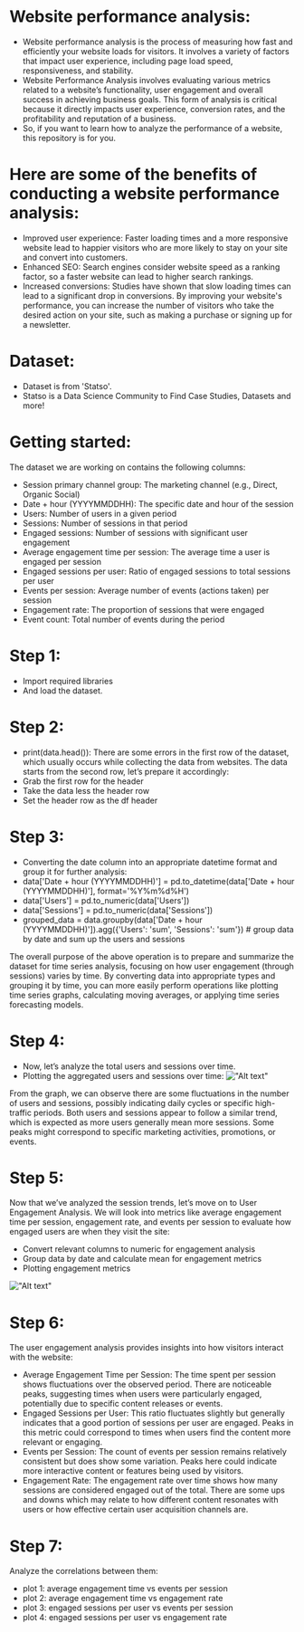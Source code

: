 # Website performance analysis:
- Website performance analysis is the process of measuring how fast and efficiently your website loads for visitors. It involves a variety of factors that impact user experience, including page load speed, responsiveness, and stability.
- Website Performance Analysis involves evaluating various metrics related to a website’s functionality, user engagement and overall success in achieving business goals. This form of analysis is critical because it directly impacts user experience, conversion rates, and the profitability and reputation of a business.
- So, if you want to learn how to analyze the performance of a website, this repository is for you.

# Here are some of the benefits of conducting a website performance analysis:
- Improved user experience: Faster loading times and a more responsive website lead to happier visitors who are more likely to stay on your site and convert into customers.
- Enhanced SEO: Search engines consider website speed as a ranking factor, so a faster website can lead to higher search rankings.
- Increased conversions: Studies have shown that slow loading times can lead to a significant drop in conversions. By improving your website's performance, you can increase the number of visitors who take the desired action on your site, such as making a purchase or signing up for a newsletter.

# Dataset: 
- Dataset is from 'Statso'.
- Statso is a Data Science Community to Find Case Studies, Datasets and more!

# Getting started:
The dataset we are working on contains the following columns:

- Session primary channel group: The marketing channel (e.g., Direct, Organic Social)
- Date + hour (YYYYMMDDHH): The specific date and hour of the session
- Users: Number of users in a given period
- Sessions: Number of sessions in that period
- Engaged sessions: Number of sessions with significant user engagement
- Average engagement time per session: The average time a user is engaged per session
- Engaged sessions per user: Ratio of engaged sessions to total sessions per user
- Events per session: Average number of events (actions taken) per session
- Engagement rate: The proportion of sessions that were engaged
- Event count: Total number of events during the period

# Step 1: 
- Import required libraries
- And load the dataset.

# Step 2:
- print(data.head()): There are some errors in the first row of the dataset, which usually occurs while collecting the data from websites. The data starts from the second row, let’s prepare it accordingly:
- Grab the first row for the header
- Take the data less the header row
- Set the header row as the df header

# Step 3:
- Converting the date column into an appropriate datetime format and group it for further analysis:
- data['Date + hour (YYYYMMDDHH)'] = pd.to_datetime(data['Date + hour (YYYYMMDDHH)'], format='%Y%m%d%H')
- data['Users'] = pd.to_numeric(data['Users'])
- data['Sessions'] = pd.to_numeric(data['Sessions'])
- grouped_data = data.groupby(data['Date + hour (YYYYMMDDHH)']).agg({'Users': 'sum', 'Sessions': 'sum'})  # group data by date and sum up the users and sessions

The overall purpose of the above operation is to prepare and summarize the dataset for time series analysis, focusing on how user engagement (through sessions) varies by time. By converting data into appropriate types and grouping it by time, you can more easily perform operations like plotting time series graphs, calculating moving averages, or applying time series forecasting models.

# Step 4:
- Now, let’s analyze the total users and sessions over time.
- Plotting the aggregated users and sessions over time:
!["Alt text"](website-performance-1.webp)

From the graph, we can observe there are some fluctuations in the number of users and sessions, possibly indicating daily cycles or specific high-traffic periods. Both users and sessions appear to follow a similar trend, which is expected as more users generally mean more sessions. Some peaks might correspond to specific marketing activities, promotions, or events.

# Step 5:
Now that we’ve analyzed the session trends, let’s move on to User Engagement Analysis. We will look into metrics like average engagement time per session, engagement rate, and events per session to evaluate how engaged users are when they visit the site:
- Convert relevant columns to numeric for engagement analysis
- Group data by date and calculate mean for engagement metrics
- Plotting engagement metrics
  
!["Alt text"](https://github.com/keerthanamg/Website_performance_analysis/blob/bb577bc3f46e17042221d27b7295b778d325c800/website-performance-2.webp)

# Step 6:
The user engagement analysis provides insights into how visitors interact with the website:
- Average Engagement Time per Session: The time spent per session shows fluctuations over the observed period. There are noticeable peaks, suggesting times when users were particularly engaged, potentially due to specific content releases or events.
- Engaged Sessions per User: This ratio fluctuates slightly but generally indicates that a good portion of sessions per user are engaged. Peaks in this metric could correspond to times when users find the content more relevant or engaging.
- Events per Session: The count of events per session remains relatively consistent but does show some variation. Peaks here could indicate more interactive content or features being used by visitors.
- Engagement Rate: The engagement rate over time shows how many sessions are considered engaged out of the total. There are some ups and downs which may relate to how different content resonates with users or how effective certain user acquisition channels are.

# Step 7:
Analyze the correlations between them:
- plot 1: average engagement time vs events per session
- plot 2: average engagement time vs engagement rate
- plot 3: engaged sessions per user vs events per session
- plot 4: engaged sessions per user vs engagement rate
